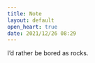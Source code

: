 ```yaml
---
title: Note
layout: default
open_heart: true
date: 2021/12/26 08:29
---
```


I’d rather be bored as rocks.
